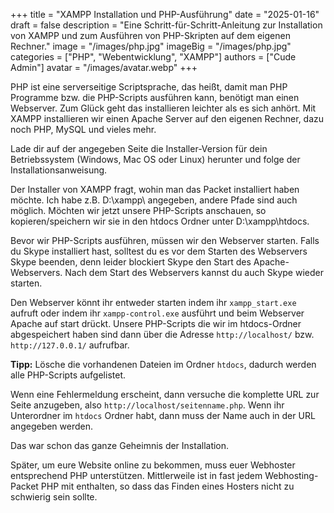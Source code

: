 +++
title = "XAMPP Installation und PHP-Ausführung"
date = "2025-01-16"
draft = false
description = "Eine Schritt-für-Schritt-Anleitung zur Installation von XAMPP und zum Ausführen von PHP-Skripten auf dem eigenen Rechner."
image = "/images/php.jpg"
imageBig = "/images/php.jpg"
categories = ["PHP", "Webentwicklung", "XAMPP"]
authors = ["Cude Admin"]
avatar = "/images/avatar.webp"
+++

PHP ist eine serverseitige Scriptsprache, das heißt, damit man PHP Programme bzw. die PHP-Scripts ausführen kann, benötigt man einen Webserver. Zum Glück geht das installieren leichter als es sich anhört. Mit XAMPP installieren wir einen Apache Server auf den eigenen Rechner, dazu noch PHP, MySQL und vieles mehr.

Lade dir auf der angegeben Seite die Installer-Version für dein Betriebssystem (Windows, Mac OS oder Linux) herunter und folge der Installationsanweisung.

Der Installer von XAMPP fragt, wohin man das Packet installiert haben möchte. Ich habe z.B. D:\xampp\ angegeben, andere Pfade sind auch möglich. Möchten wir jetzt unsere PHP-Scripts anschauen, so kopieren/speichern wir sie in den htdocs Ordner unter D:\xampp\htdocs.

Bevor wir PHP-Scripts ausführen, müssen wir den Webserver starten. Falls du Skype installiert hast, solltest du es vor dem Starten des Webservers Skype beenden, denn leider blockiert Skype den Start des Apache-Webservers. Nach dem Start des Webservers kannst du auch Skype wieder starten.

Den Webserver könnt ihr entweder starten indem ihr `xampp_start.exe` aufruft oder indem ihr `xampp-control.exe` ausführt und beim Webserver Apache auf start drückt. Unsere PHP-Scripts die wir im htdocs-Ordner abgespeichert haben sind dann über die Adresse `http://localhost/` bzw. `http://127.0.0.1/` aufrufbar.

**Tipp:** Lösche die vorhandenen Dateien im Ordner `htdocs`, dadurch werden alle PHP-Scripts aufgelistet.

Wenn eine Fehlermeldung erscheint, dann versuche die komplette URL zur Seite anzugeben, also `http://localhost/seitenname.php`. Wenn ihr Unterordner im `htdocs` Ordner habt, dann muss der Name auch in der URL angegeben werden.

Das war schon das ganze Geheimnis der Installation.

Später, um eure Website online zu bekommen, muss euer Webhoster entsprechend PHP unterstützen. Mittlerweile ist in fast jedem Webhosting-Packet PHP mit enthalten, so dass das Finden eines Hosters nicht zu schwierig sein sollte.
